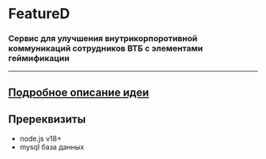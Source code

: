 # FeatureD
### Сервис для улучшения внутрикорпоротивной коммуникаций сотрудников ВТБ c элементами геймификации
---
## [Подробное описание идеи](docs/description.md)

## Пререквизиты

- node.js v18+
- mysql база данных